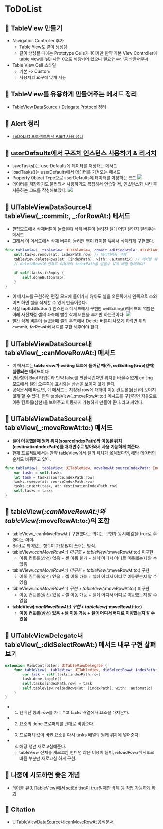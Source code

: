 # ToDoList

## 🍎 TableView 만들기
- Navigation Controller 추가
    - Table View도 같이 생성됨
    - 같이 생성될 때에는 Prototype Cells가 1이지만 만약 기본 View Controller에 table view를 넣는다면 0으로 세팅되어 있으니 필요한 수만큼 만들어주자
- Table View Cell 스타일
    - 기본 -> Custom
    - 사용자의 요구에 맞게 사용

## 🍎 TableView를 유용하게 만들어주는 메서드 정리
- [TableView DataSource / Delegate Protocol 정리](https://github.com/KayAhn0126/iOS-Study/tree/main/GrammarAndKnowledge/TableViewProtocols)

## 🍎 Alert 정리
- [ToDoList 프로젝트에서 Alert 사용 정리](https://github.com/KayAhn0126/iOS-Study/tree/main/UI/UIAlertController/UIAlertToDoListExample)

## 🍎 [userDefaults에서 구조체 인스턴스 사용하기 & 리서치](https://github.com/KayAhn0126/iOS-Study/tree/main/GrammarAndKnowledge/HandlingObjectInUserDefaults)
- saveTasks()는 userDefaults에 데이터를 저장하는 메서드
- loadTasks()는 userDefaults에서 데이터를 가져오는 메서드
- Property Object Type으로 userDefaults에 데이터를 저장하는 코드
![](https://i.imgur.com/WJmb0XR.png)
- 데이터를 저장하기도 불러와서 사용하기도 복잡해서 연습할 겸, 인스턴스화 시킨 후 사용하는 코드를 작성해보았다.
![](https://i.imgur.com/XG9KBZ0.png)


## 🍎 UITableViewDataSource내 tableView(_:commit:, _:forRowAt:) 메서드
- 편집모드에서 삭제버튼이 눌렸을떄 삭제 버튼이 눌려진 셀이 어떤 셀인지 알려주는 메서드
- 그래서 이 메서드에서 삭제 버튼이 눌려진 행이 테이블 뷰에서 삭제되게 구현했다.
```swift
func tableView(_ tableView: UITableView, commit editingStyle: UITableViewCell.EditingStyle, forRowAt indexPath: IndexPath) {
    self.tasks.remove(at: indexPath.row) // 데이터에서 삭제
    tableView.deleteRows(at: [indexPath], with: .automatic) // 테이블 뷰에서도 삭제
    // deleteRows에 인자로 여러개의 indexPath를 받을수 있게 배열 형태이다!
        
    if self.tasks.isEmpty {
        self.doneButtonTap()
    }
}
```
- 이 메서드를 구현하면 편집 모드에 들어가지 않아도 셀을 오른쪽에서 왼쪽으로 스와이프 하면 셀을 삭제할 수 있게 만들어준다.
- 사실 tapEditButton() 인스턴스 메서드에서 구현한 setEditing()메서드의 역할은 아래 사진처럼 셀의 좌측에 빨간 삭제 버튼을 추가만 하는것이다.
![](https://i.imgur.com/YS2Iv0L.png)
- 빨간 삭제 버튼이 눌렸을때 셀의 우측에서 Delete 버튼이 나오게 하려면 위의 commit, forRowAt메서드를 구현 해주어야 한다.

## 🍎 UITableViewDataSource내 tableView(_:canMoveRowAt:) 메서드
- 이 메서드는 **table view가 editing 모드에 들어갈 때(즉, setEditing(true)일때) 실행되는 메서드**이다.
- 반환형이 Bool 타입이라 만약 false를 반환시킨다면 위치를 바꿀수 없게 editing 모드에서 셀의 오른쪽에 표시되는 삼선을 보이지 않게 한다.
- 공식문서에 따르면, 이 메서드는 지정된 row에 대하여 이동 컨트롤(삼선)이 보이지 않게 할 수 있다. 만약 tableView(_:moveRowAt:to:) 메서드를 구현하면 자동으로 이동 컨트롤(삼선)을 보여주고 이동까지 가능하게 만들어 준다.라고 써있다.

## 🍎 UITableViewDataSource내 tableView(_:moveRowAt:to:) 메서드
- **셀이 이동했을때 원래 위치(sourceIndexPath)와 이동된 위치(destinationIndexPath)를 매개변수로 받아와서 사용 가능하게 해준다.**
- 현재 프로젝트에서는 만약 tableView에서 셀의 위치가 옮겨졌다면, 해당 데이터의 순서도 바꿔주고 있다.
```swift
func tableView(_ tableView: UITableView, moveRowAt sourceIndexPath: IndexPath, to destinationIndexPath: IndexPath) {
    var tasks = self.tasks
    let task = tasks[sourceIndexPath.row]
    tasks.remove(at: sourceIndexPath.row)
    tasks.insert(task, at: destinationIndexPath.row)
    self.tasks = tasks
}
```

## 🍎 tableView(_:canMoveRowAt:)와 tableView(_:moveRowAt:to:)의 조합
- tableView(_:canMoveRowAt:) 구현했다는 의미는 구현과 동시에 값을 true로 주었다는 의미.
- Bold로 되어있는 항목이 가장 많이 쓰이는 방식.
- tableView(_:canMoveRowAt:) 미구현 + tableView(_:moveRowAt:to:) 미구현
    - 이동 컨트롤(삼선) 없음 + 셀 이동 불가 + 셀이 어디서 어디로 이동했는지 알 수 없음
- tableView(_:canMoveRowAt:) 미구현 + tableView(_:moveRowAt:to:) 구현
    - 이동 컨트롤(삼선) 있음 + 셀 이동 가능 + 셀이 어디서 어디로 이동했는지 알 수 있음
- tableView(_:canMoveRowAt:) 구현 + tableView(_:moveRowAt:to:) 미구현
    - 이동 컨트롤(삼선) 있음 + 셀 이동 가능 + 셀이 어디서 어디로 이동했는지 알 수 없음
- **tableView(_:canMoveRowAt:) 구현 + tableView(_:moveRowAt:to:)** 
    - **이동 컨트롤(삼선) 있음 + 셀 이동 가능 + 셀이 어디서 어디로 이동했는지 알 수 있음**

## 🍎 UITableViewDelegate내 tableView(_:didSelectRowAt:) 메서드 내부 구현 살펴보기
```swift
extension ViewController: UITableViewDelegate {
    func tableView(_ tableView: UITableView, didSelectRowAt indexPath: IndexPath) {
        var task = self.tasks[indexPath.row]
        task.done.toggle()
        self.tasks[indexPath.row] = task
        self.tableView.reloadRows(at: [indexPath], with: .automatic)
    }
}
```
- 1. 선택된 행의 row를 가ㅣㅈ고 tasks 배열에서 요소을 가져온다.
- 2. 요소의 done 프로퍼티를 반대로 바꿔준다.
- 3. 프로퍼티 값이 바뀐 요소를 다시 tasks 배열의 원래 위치에 넣어준다.
- 4. 해당 행만 새로고침해준다.
    - tableView 전체를 새로고침 한다면 많은 비용이 들어, reloadRows메서드로 바뀐 부분만 새로고침 하게 구현.

## 🍎 나중에 시도하면 좋은 개념
- [테이블 뷰(UITableView)에서 setEditing이 true일때만 삭제 등 작업 가능하게 하기](http://yoonbumtae.com/?p=4515)

## 🍎 Citation
- [UITableViewDataSource내 canMoveRowAt 공식문서](https://developer.apple.com/documentation/uikit/uitableviewdatasource/1614927-tableview)
